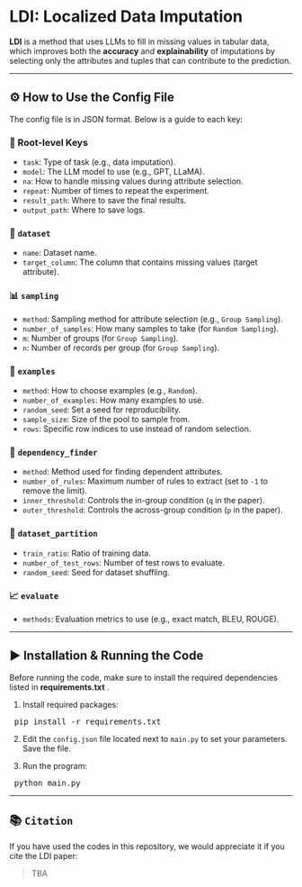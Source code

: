 # LDI: Localized Data Imputation

**LDI** is a method that uses LLMs to fill in missing values in tabular data, which improves both the **accuracy** and **explainability** of imputations by selecting only the attributes and tuples that can contribute to the prediction.

---

## ⚙️ How to Use the Config File

The config file is in JSON format. Below is a guide to each key:

### 🔧 Root-level Keys
- `task`: Type of task (e.g., data imputation).
- `model`: The LLM model to use (e.g., GPT, LLaMA).
- `na`: How to handle missing values during attribute selection.
- `repeat`: Number of times to repeat the experiment.
- `result_path`: Where to save the final results.
- `output_path`: Where to save logs.

### 📁 `dataset`
- `name`: Dataset name.
- `target_column`: The column that contains missing values (target attribute).

### 📊 `sampling`
- `method`: Sampling method for attribute selection (e.g., `Group Sampling`).
- `number_of_samples`: How many samples to take (for `Random Sampling`).
- `m`: Number of groups (for `Group Sampling`).
- `n`: Number of records per group (for `Group Sampling`).

### 🧪 `examples`
- `method`: How to choose examples (e.g., `Random`).
- `number_of_examples`: How many examples to use.
- `random_seed`: Set a seed for reproducibility.
- `sample_size`: Size of the pool to sample from.
- `rows`: Specific row indices to use instead of random selection.

### 🧠 `dependency_finder`
- `method`: Method used for finding dependent attributes.
- `number_of_rules`: Maximum number of rules to extract (set to `-1` to remove the limit).
- `inner_threshold`: Controls the in-group condition (`q` in the paper).
- `outer_threshold`: Controls the across-group condition (`p` in the paper).

### 🔀 `dataset_partition`
- `train_ratio`: Ratio of training data.
- `number_of_test_rows`: Number of test rows to evaluate.
- `random_seed`: Seed for dataset shuffling.

### 📈 `evaluate`
- `methods`: Evaluation metrics to use (e.g., exact match, BLEU, ROUGE).

---

## ▶️ Installation & Running the Code

Before running the code, make sure to install the required dependencies listed in **requirements.txt** .
1. Install required packages:

<pre> pip install -r requirements.txt </pre>

2. Edit the `config.json` file located next to `main.py` to set your parameters. Save the file.

3. Run the program:

<pre> python main.py </pre>


---

## 📚 `Citation`
If you have used the codes in this repository, we would appreciate it if you cite the LDI paper:

> TBA
